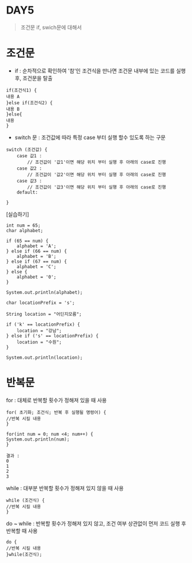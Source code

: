 # DAY5

>
>
>조건문 if, swich문에 대해서 

# 조건문 #

* if : 순차적으로 확인하여 '참'인 조건식을 만나면 조건문 내부에 있는 코드를 실행 후, 조건문을 탈출

``` 
if(조건식1) {
내용 A 
}else if(조건식2) {
내용 B
}else{
내용 
}

```



* switch 문 : 조건값에 따라 특정 case 부터 실행 할수 있도록 하는 구문 

```
switch (조건값) {
    case 값1 :
        // 조건값이 '값1'이면 해당 위치 부터 실행 후 아래의 case로 진행
    case 값2 :
        // 조건값이 '값2'이면 해당 위치 부터 실행 후 아래의 case로 진행
    case 값3 :
        // 조건값이 '값3'이면 해당 위치 부터 실행 후 아래의 case로 진행
    default:

}
```



[실습하기]

``` 
int num = 65;
char alphabet;

if (65 == num) {
    alphabet = 'A';
} else if (66 == num) {
    alphabet = 'B';
} else if (67 == num) {
    alphabet = 'C';
} else {
    alphabet = '0';
}

System.out.println(alphabet);
```



```
char locationPrefix = 's';

String location = "어딘지모름";

if ('k' == locationPrefix) {
    location = "강남";
} else if ('s' == locationPrefix) {
    location = "수원";
} 

System.out.println(location);
```







# 반복문



for :  대체로 반복할 횟수가 정해져 있을 때 사용

``` 
for( 초기화; 조건식; 반복 후 실행될 명령어) {
//반복 시킬 내용
}
```



```
for(int num = 0; num <4; num++) {
System.out.println(num);
}

결과 : 
0
1
2
3
```





while : 대부분 반복할 횟수가 정해져 있지 않을 때 사용

``` 
while (조건식) {
//반복 시킬 내용
}
```





do ~ while : 반복할 횟수가 정해져 있지 않고, 조건 여부 상관없이 먼저 코드 실행 후 반복할 때 사용 

```
do {
//반복 시킬 내용
}while(조건식);
```





